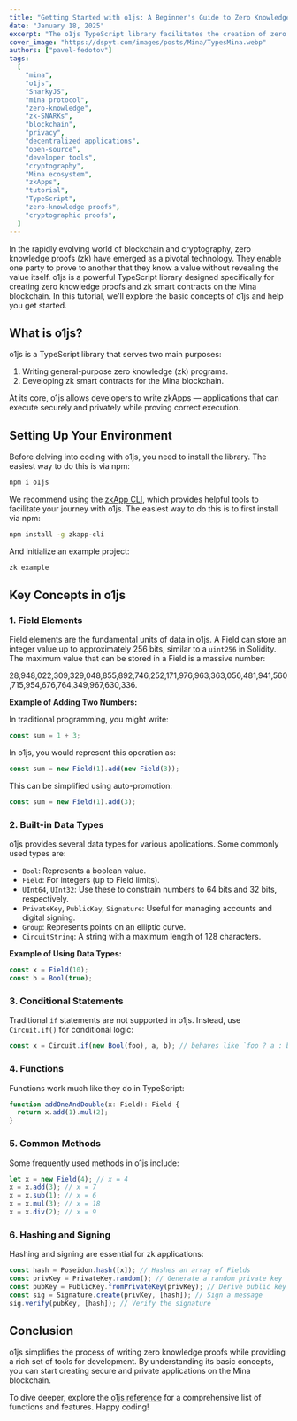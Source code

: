 ```yaml
---
title: "Getting Started with o1js: A Beginner's Guide to Zero Knowledge Programming"
date: "January 18, 2025"
excerpt: "The o1js TypeScript library facilitates the creation of zero knowledge proofs and zk smart contracts on the Mina blockchain."
cover_image: "https://dspyt.com/images/posts/Mina/TypesMina.webp"
authors: ["pavel-fedotov"]
tags:
  [
    "mina",
    "o1js",
    "SnarkyJS",
    "mina protocol",
    "zero-knowledge",
    "zk-SNARKs",
    "blockchain",
    "privacy",
    "decentralized applications",
    "open-source",
    "developer tools",
    "cryptography",
    "Mina ecosystem",
    "zkApps",
    "tutorial",
    "TypeScript",
    "zero-knowledge proofs",
    "cryptographic proofs",
  ]
---
```


In the rapidly evolving world of blockchain and cryptography, zero knowledge proofs (zk) have emerged as a pivotal technology. They enable one party to prove to another that they know a value without revealing the value itself. o1js is a powerful TypeScript library designed specifically for creating zero knowledge proofs and zk smart contracts on the Mina blockchain. In this tutorial, we'll explore the basic concepts of o1js and help you get started.

## What is o1js?

o1js is a TypeScript library that serves two main purposes:

1. Writing general-purpose zero knowledge (zk) programs.
2. Developing zk smart contracts for the Mina blockchain.

At its core, o1js allows developers to write zkApps — applications that can execute securely and privately while proving correct execution.

## Setting Up Your Environment

Before delving into coding with o1js, you need to install the library. The easiest way to do this is via npm:

```bash
npm i o1js
```

We recommend using the [zkApp CLI](https://docs.minaprotocol.com/zkapps/writing-a-zkapp/introduction-to-zkapps/how-to-write-a-zkapp), which provides helpful tools to facilitate your journey with o1js. The easiest way to do this is to first install via npm:

```bash
npm install -g zkapp-cli
```

And initialize an example project:

```bash
zk example
```

## Key Concepts in o1js

### 1. Field Elements

Field elements are the fundamental units of data in o1js. A Field can store an integer value up to approximately 256 bits, similar to a `uint256` in Solidity. The maximum value that can be stored in a Field is a massive number:

28,948,022,309,329,048,855,892,746,252,171,976,963,363,056,481,941,560,715,954,676,764,349,967,630,336.

**Example of Adding Two Numbers:**

In traditional programming, you might write:

```javascript
const sum = 1 + 3;
```

In o1js, you would represent this operation as:

```typescript
const sum = new Field(1).add(new Field(3));
```

This can be simplified using auto-promotion:

```typescript
const sum = new Field(1).add(3);
```

### 2. Built-in Data Types

o1js provides several data types for various applications. Some commonly used types are:

- `Bool`: Represents a boolean value.
- `Field`: For integers (up to Field limits).
- `UInt64`, `UInt32`: Use these to constrain numbers to 64 bits and 32 bits, respectively.
- `PrivateKey`, `PublicKey`, `Signature`: Useful for managing accounts and digital signing.
- `Group`: Represents points on an elliptic curve.
- `CircuitString`: A string with a maximum length of 128 characters.

**Example of Using Data Types:**

```typescript
const x = Field(10);
const b = Bool(true);
```

### 3. Conditional Statements

Traditional `if` statements are not supported in o1js. Instead, use `Circuit.if()` for conditional logic:

```typescript
const x = Circuit.if(new Bool(foo), a, b); // behaves like `foo ? a : b`
```

### 4. Functions

Functions work much like they do in TypeScript:

```typescript
function addOneAndDouble(x: Field): Field {
  return x.add(1).mul(2);
}
```

### 5. Common Methods

Some frequently used methods in o1js include:

```typescript
let x = new Field(4); // x = 4
x = x.add(3); // x = 7
x = x.sub(1); // x = 6
x = x.mul(3); // x = 18
x = x.div(2); // x = 9
```

### 6. Hashing and Signing

Hashing and signing are essential for zk applications:

```typescript
const hash = Poseidon.hash([x]); // Hashes an array of Fields
const privKey = PrivateKey.random(); // Generate a random private key
const pubKey = PublicKey.fromPrivateKey(privKey); // Derive public key
const sig = Signature.create(privKey, [hash]); // Sign a message
sig.verify(pubKey, [hash]); // Verify the signature
```

## Conclusion

o1js simplifies the process of writing zero knowledge proofs while providing a rich set of tools for development. By understanding its basic concepts, you can start creating secure and private applications on the Mina blockchain.

To dive deeper, explore the [o1js reference](https://docs.minaprotocol.com/zkapps/o1js-reference) for a comprehensive list of functions and features. Happy coding!
